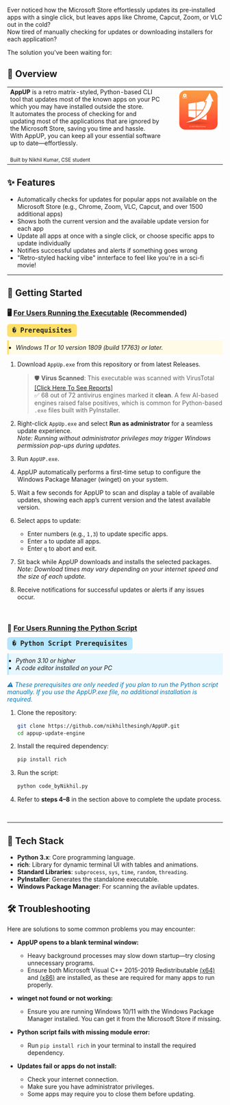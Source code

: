 Ever noticed how the Microsoft Store effortlessly updates its pre-installed apps with a single click, but leaves apps like Chrome, Capcut, Zoom, or VLC out in the cold? <br>
Now tired of manually checking for updates or downloading installers for each application?

The solution you've been waiting for:

  ## 🚀 Overview
  <table>
    <tr>
      <td>
        <b>AppUP</b> is a retro matrix-styled, Python-based CLI tool that updates most of the known apps on your PC which you may have installed outside the store.<br>
            It automates the process of checking for and updating most of the applications that are ignored by the Microsoft Store, saving you time and hassle.<br>
            With AppUP, you can keep all your essential software up to date—effortlessly.<br>
          <br>
          <sub>Built by Nikhil Kumar, CSE student</sub>
      </td>
      <td align="right" valign="top" width="120">
        <img src="icon.png" alt="AppUP Logo" width="100"/>
      </td>
    </tr>
  </table>

## ✨ Features
   - Automatically checks for updates for popular apps not available on the Microsoft Store (e.g., Chrome, Zoom, VLC, Capcut, and over 1500 additional apps)
  - Shows both the current version and the available update version for each app
  - Update all apps at once with a single click, or choose specific apps to update individually
  - Notifies successful updates and alerts if something goes wrong
  - "Retro-styled hacking vibe" innterface to feel like you're in a sci-fi movie!

---

## 🏁 Getting Started

### 🖥️ <ins>For Users Running the Executable</ins> (Recommended)
<div align="left">
<kbd style="background:#ffe066; color:#222; padding:6px 12px; border-radius:6px; font-size:1.1em;">�️ <b>Prerequisites</b></kbd>
</div>

<ul style="background:#fffbe6; border-left:4px solid #ffe066; padding:8px 16px;">
  <li><i>Windows 11 or 10 version 1809 (build 17763) or later.</i></li>
</ul>

1. Download `AppUp.exe` from this repository or from latest Releases.

     > 🛡️ **Virus Scanned**: This executable was scanned with VirusTotal  
     > [[Click Here To See Reports]](https://www.virustotal.com/gui/file/0dc9936776f9f39a2a2c882385de0736df1cd83eba3ceec68510cadd5126a371)  
     > ✅ 68 out of 72 antivirus engines marked it **clean**. A few AI-based engines raised false positives, which is common for Python-based `.exe` files built with PyInstaller.

2. Right-click `AppUp.exe` and select **Run as administrator** for a seamless update experience.  
     *Note: Running without administrator privileges may trigger Windows permission pop-ups during updates.*

3. Run `AppUP.exe`.

4. AppUP automatically performs a first-time setup to configure the Windows Package Manager (winget) on your system.

5. Wait a few seconds for AppUP to scan and display a table of available updates, showing each app’s current version and the latest available version.

6. Select apps to update:  
     - Enter numbers (e.g., `1,3`) to update specific apps.  
     - Enter `a` to update all apps.  
     - Enter `q` to abort and exit.

7. Sit back while AppUP downloads and installs the selected packages.  
     *Note: Download times may vary depending on your internet speed and the size of each update.*

8. Receive notifications for successful updates or alerts if any issues occur.

<br>

### 🐍 <ins>For Users Running the Python Script</ins>
<div align="left">
<kbd style="background:#b3e6ff; color:#222; padding:6px 12px; border-radius:6px; font-size:1.1em;">� <b>Python Script Prerequisites</b></kbd>
</div>

<ul style="background:#e6f7ff; border-left:4px solid #b3e6ff; padding:8px 16px;">
  <li><i>Python 3.10 or higher</i></li>
  <li><i>A code editor installed on your PC</i></li>
</ul>

<span style="color:#0077b6; font-style:italic;">⚠️ These prerequisites are only needed if you plan to run the Python script manually. If you use the AppUP.exe file, no additional installation is required.</span>



1. Clone the repository:
   ```sh
   git clone https://github.com/nikhilthesingh/AppUP.git
   cd appup-update-engine
   ```

2. Install the required dependency:
   ```sh
   pip install rich
   ```

3. Run the script:
   ```sh
   python code_byNikhil.py
   ```

4. Refer to <b>steps 4–8</b> in the section above to complete the update process.

<br>

---
## 🧰 Tech Stack
- **Python 3.x**: Core programming language.
- **rich**: Library for dynamic terminal UI with tables and animations.
- **Standard Libraries**: `subprocess`, `sys`, `time`, `random`, `threading`.
- **PyInstaller**: Generates the standalone executable.
- **Windows Package Manager**: For scanning the avilable updates.


## 🛠️ Troubleshooting

Here are solutions to some common problems you may encounter:
- **AppUP opens to a blank terminal window:**
  - Heavy background processes may slow down startup—try closing unnecessary programs.
  - Ensure both Microsoft Visual C++ 2015-2019 Redistributable [(x64)](https://aka.ms/vs/16/release/vc_redist.x64.exe) and [(x86)](https://aka.ms/vs/16/release/vc_redist.x86.exe) are installed, as these are required for many apps to run properly.

- **winget not found or not working:**
  - Ensure you are running Windows 10/11 with the Windows Package Manager installed. You can get it from the Microsoft Store if missing.

- **Python script fails with missing module error:**
  - Run `pip install rich` in your terminal to install the required dependency.

- **Updates fail or apps do not install:**
  - Check your internet connection.
  - Make sure you have administrator privileges.
  - Some apps may require you to close them before updating.
